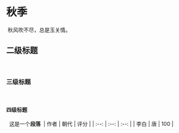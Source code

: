  # 秋季
 ​
 秋风吹不尽，总是玉关情。
 ​
 ## 二级标题
 ​
 ​
 ### 三级标题
 ​
 ​
 #### 四级标题
 ​
 ​
 这是一个**段落**
 ​
 | 作者 | 朝代 | 评分 |
 | :--: | :--: | :--: |
 | 李白 |  唐  | 100  |